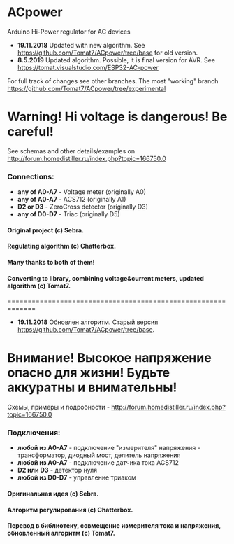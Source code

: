 # ACpower
Arduino Hi-Power regulator for AC devices

* **19.11.2018** Updated with new algorithm. See https://github.com/Tomat7/ACpower/tree/base for old version.
* **8.5.2019** Updated algorithm. Possible, it is final version for AVR. See https://tomat.visualstudio.com/ESP32-AC-power

For full track of changes see other branches.
The most "working" branch https://github.com/Tomat7/ACpower/tree/experimental


__Warning! Hi voltage is dangerous! Be careful!__
=================================================

See schemas and other details/examples on http://forum.homedistiller.ru/index.php?topic=166750.0
### Connections:
* **any of A0-A7** - Voltage meter (originally A0)
* **any of A0-A7** - ACS712 (originally A1)
* **D2 or D3** - ZeroCross detector (originally D3)
* **any of D0-D7** - Triac (originally D5)

#### Original project (c) Sebra. 
#### Regulating algorithm (c) Chatterbox. 
#### Many thanks to both of them!
#### Converting to library, combining voltage&current meters, updated algorithm (c) Tomat7.
=============================================================
   
* **19.11.2018** Обновлен алгоритм. Старый версия https://github.com/Tomat7/ACpower/tree/base.

__Внимание! Высокое напряжение опасно для жизни!__
__Будьте аккуратны и внимательны!__
====================================================================================

Схемы, примеры и подробности - http://forum.homedistiller.ru/index.php?topic=166750.0

### Подключения:
* **любой из A0-A7** - подключение "измерителя" напряжения - трансформатор, диодный мост, делитель напряжения
* **любой из A0-A7** - подключение датчика тока ACS712
* **D2 или D3** - детектор нуля
* **любой из D0-D7** - управление триаком

#### Оригинальная идея (c) Sebra.
#### Алгоритм регулирования (c) Chatterbox.
#### Перевод в библиотеку, совмещение измерителя тока и напряжения, обновленный алгоритм (c) Tomat7.
